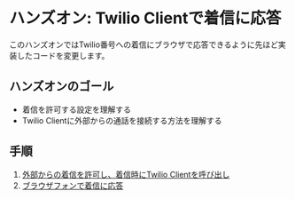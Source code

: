 #  ハンズオン: Twilio Clientで着信に応答

このハンズオンではTwilio番号への着信にブラウザで応答できるように先ほど実装したコードを変更します。

## ハンズオンのゴール
- 着信を許可する設定を理解する
- Twilio Clientに外部からの通話を接続する方法を理解する

## 手順
1. [外部からの着信を許可し、着信時にTwilio Clientを呼び出し](01-Allow-Incoming-Calls.md)
2. [ブラウザフォンで着信に応答](02-Respond-Incoming-Calls.md)
